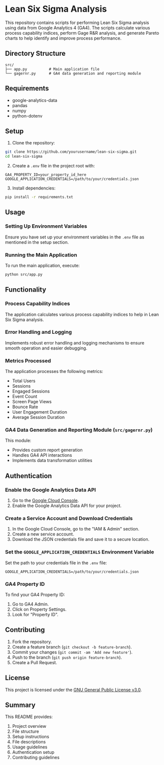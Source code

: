 # Lean Six Sigma Analysis

This repository contains scripts for performing Lean Six Sigma analysis using data from Google Analytics 4 (GA4). The scripts calculate various process capability indices, perform Gage R&R analysis, and generate Pareto charts to help identify and improve process performance.

## Directory Structure

```
src/
├── app.py          # Main application file
└── gagernr.py      # GA4 data generation and reporting module
```

## Requirements

- google-analytics-data
- pandas
- numpy
- python-dotenv

## Setup

1. Clone the repository:

```sh
git clone https://github.com/yourusername/lean-six-sigma.git
cd lean-six-sigma
```

2. Create a `.env` file in the project root with:

```env
GA4_PROPERTY_ID=your_property_id_here
GOOGLE_APPLICATION_CREDENTIALS=/path/to/your/credentials.json
```

3. Install dependencies:

```sh
pip install -r requirements.txt
```

## Usage

### Setting Up Environment Variables

Ensure you have set up your environment variables in the `.env` file as mentioned in the setup section.

### Running the Main Application

To run the main application, execute:

```sh
python src/app.py
```

## Functionality

### Process Capability Indices

The application calculates various process capability indices to help in Lean Six Sigma analysis.

### Error Handling and Logging

Implements robust error handling and logging mechanisms to ensure smooth operation and easier debugging.

### Metrics Processed

The application processes the following metrics:

- Total Users
- Sessions
- Engaged Sessions
- Event Count
- Screen Page Views
- Bounce Rate
- User Engagement Duration
- Average Session Duration

### GA4 Data Generation and Reporting Module (`src/gagernr.py`)

This module:

- Provides custom report generation
- Handles GA4 API interactions
- Implements data transformation utilities

## Authentication

### Enable the Google Analytics Data API

1. Go to the [Google Cloud Console](https://console.cloud.google.com/).
2. Enable the Google Analytics Data API for your project.

### Create a Service Account and Download Credentials

1. In the Google Cloud Console, go to the "IAM & Admin" section.
2. Create a new service account.
3. Download the JSON credentials file and save it to a secure location.

### Set the `GOOGLE_APPLICATION_CREDENTIALS` Environment Variable

Set the path to your credentials file in the `.env` file:

```env
GOOGLE_APPLICATION_CREDENTIALS=/path/to/your/credentials.json
```

### GA4 Property ID

To find your GA4 Property ID:

1. Go to GA4 Admin.
2. Click on Property Settings.
3. Look for "Property ID".

## Contributing

1. Fork the repository.
2. Create a feature branch (`git checkout -b feature-branch`).
3. Commit your changes (`git commit -am 'Add new feature'`).
4. Push to the branch (`git push origin feature-branch`).
5. Create a Pull Request.

## License

This project is licensed under the [GNU General Public License v3.0](https://github.com/yonrasgg/lean-six-sigma/blob/main/LICENSE).

## Summary

This README provides:
1. Project overview
2. File structure
3. Setup instructions
4. File descriptions
5. Usage guidelines
6. Authentication setup
7. Contributing guidelines
